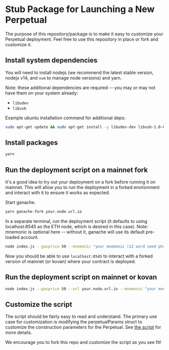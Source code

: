 # Stub Package for Launching a New Perpetual

The purpose of this repository/package is to make it easy to customize your Perpetual deployment. Feel free to use this
repository in place or fork and customize it.

## Install system dependencies

You will need to install nodejs (we recommend the latest stable version, nodejs v14, and `nvm` to manage node versions) and yarn.

Note: these additional dependencies are required -- you may or may not have them on your system already:

- `libudev`
- `libusb`

Example ubuntu installation command for additional deps:

```bash
sudo apt-get update && sudo apt-get install -y libudev-dev libusb-1.0-0-dev
```

## Install packages

```bash
yarn
```

## Run the deployment script on a mainnet fork

It's a good idea to try out your deployment on a fork before running it on mainnet. This will allow you to run the
deployment in a forked environment and interact with it to ensure it works as expected.

Start ganache.

```bash
yarn ganache-fork your.node.url.io
```

In a separate terminal, run the deployment script (it defaults to using localhost:8545 as the ETH node, which is
desired in this case). Note: mnemonic is optional here -- without it, ganache will use its default pre-loaded account.

```bash
node index.js --gasprice 50 --mnemonic "your mnemonic (12 word seed phrase)"
```

Now you should be able to use `localhost:8545` to interact with a forked version of mainnet (or kovan) where your
contract is deployed.

## Run the deployment script on mainnet or kovan

```bash
node index.js --gasprice 50 --url your.node.url.io --mnemonic "your mnemonic (12 word seed phrase)"
```

## Customize the script

The script should be fairly easy to read and understand. The primary use case for customization is modifying the perpetualParams
struct to customize the construction parameters for the Perpetual. See [the script](./index.js) for more details.

We encourage you to fork this repo and customize the script as you see fit!
